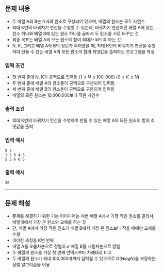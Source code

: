 ## 문제 내용

- 두 배열 A와 B는 N개의 원소로 구성되어 있으며, 배열의 원소는 모두 자연수
- 최대 K번의 바꿔치기 연산을 수행할 수 있는데, 바꿔치기 연산이란 배열 A에 있는 원소 하나와 배열 B에 있는 원소 하나를 골라서 두 원소를 서로 바꾸는 것
- 최종 목표는 배열 A의 모든 원소의 합이 최대가 되도록 하는 것
- N, K, 그리고 배열 A와 B의 정보가 주어졌을 때, 최대 K번의 바꿔치기 연산을 수행하여 만들 수 있는 배열 A의 모든 원소의 합의 최댓값을 출력하는 프로그램을 작성

### 입력 조건

- 첫 번째 줄에 N, K가 공백으로 입력됨 $(1 \le N \le 100,000)$ $(0 \le K \le N)$
- 두 번째 줄에 배열 A의 원소들이 공백으로 구분되어 입력됨
- 세 번째 줄에 배열 B의 원소들이 공백으로 구분되어 입력됨
- 배열의 모든 원소는 10,000,000보다 작은 자연수

### 출력 조건

- 최대 K번의 바꿔치기 연산을 수행하여 만들 수 있는 배열 A의 모든 원소의 합의 최댓값을 출력

### 입력 예시

``` plain text
5 3
1 2 5 4 3
5 5 6 6 5
```

### 출력 예시

``` plain text
26
```

---

## 문제 해설

- 문제를 해결하기 위한 기본 아이디어는 매번 배열 A에서 가장 작은 원소를 골라서, 배열 B에서 가장 큰 원소와 교체를 하는 것
- 단, 배열 A에서 가장 작은 원소가 배열 B에서 가장 큰 원소보다 작을 때에만 교체를 수행
- 이러한 과정을 K번 반복
- 배열 A를 오름차순으로 정렬하고 배열 B를 내림차순으로 정렬
- 두 배열의 원소를 가장 첫 번째 인덱스부터 차례대로 비교
- 두 배열의 원소가 최대 100,000개까지 입력될 수 있으므로 $O(NlogN)$을 보장하는 정렬 알고리즘을 이용